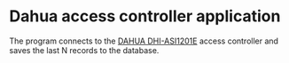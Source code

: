 # Dahua access controller application

The program connects to
the <a href="https://www.dahuasecurity.com/products/All-Products/Access-Control--Time-Attendance/Access-Control/Standalone/ASI1201E/ASI1201E-D">
DAHUA DHI-ASI1201E</a> access controller and saves the last N records to the database.


